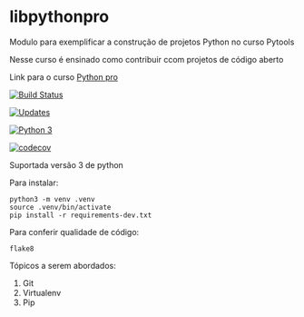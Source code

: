 # libpythonpro
Modulo para exemplificar a construção de projetos Python no curso Pytools

Nesse curso é ensinado como contribuir ccom projetos de código aberto

Link para o curso [Python pro](https://www.python.pro.br/)

[![Build Status](https://travis-ci.org/EricSzcz/libpythonpro.svg?branch=master)](https://travis-ci.org/EricSzcz/libpythonpro)

[![Updates](https://pyup.io/repos/github/EricSzcz/libpythonpro/shield.svg)](https://pyup.io/repos/github/EricSzcz/libpythonpro/)

[![Python 3](https://pyup.io/repos/github/EricSzcz/libpythonpro/python-3-shield.svg)](https://pyup.io/repos/github/EricSzcz/libpythonpro/)

[![codecov](https://codecov.io/gh/EricSzcz/libpythonpro/branch/master/graph/badge.svg)](https://codecov.io/gh/EricSzcz/libpythonpro)


Suportada versão 3 de python

Para instalar:

``` console
python3 -m venv .venv
source .venv/bin/activate
pip install -r requirements-dev.txt
```

Para conferir qualidade de código:

``` console
flake8
```

Tópicos a serem abordados:
1. Git
2. Virtualenv
3. Pip
